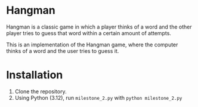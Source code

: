 # Hangman
Hangman is a classic game in which a player thinks of a word and the other player tries to guess that word within a certain amount of attempts.

This is an implementation of the Hangman game, where the computer thinks of a word and the user tries to guess it.

# Installation

1. Clone the repository.
2. Using Python (3.12), run `milestone_2.py` with `python milestone_2.py`

